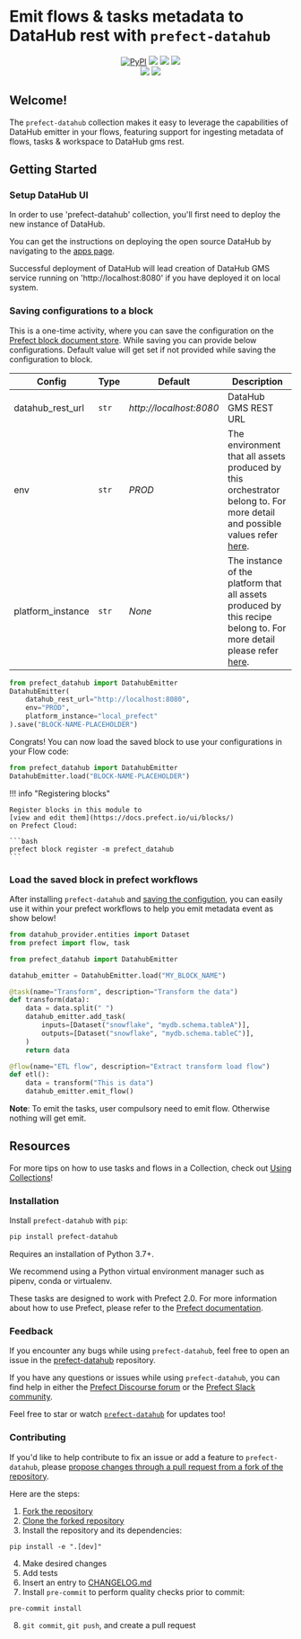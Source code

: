 # Emit flows & tasks metadata to DataHub rest with `prefect-datahub`

<p align="center">
    <!--- Insert a cover image here -->
    <!--- <br> -->
    <a href="https://pypi.python.org/pypi/prefect-datahub/" alt="PyPI version">
        <img alt="PyPI" src="https://img.shields.io/pypi/v/prefect-datahub?color=0052FF&labelColor=090422"></a>
    <a href="https://github.com/shubhamjagtap639/prefect-datahub/" alt="Stars">
        <img src="https://img.shields.io/github/stars/shubhamjagtap639/prefect-datahub?color=0052FF&labelColor=090422" /></a>
    <a href="https://pypistats.org/packages/prefect-datahub/" alt="Downloads">
        <img src="https://img.shields.io/pypi/dm/prefect-datahub?color=0052FF&labelColor=090422" /></a>
    <a href="https://github.com/shubhamjagtap639/prefect-datahub/pulse" alt="Activity">
        <img src="https://img.shields.io/github/commit-activity/m/shubhamjagtap639/prefect-datahub?color=0052FF&labelColor=090422" /></a>
    <br>
    <a href="https://prefect-community.slack.com" alt="Slack">
        <img src="https://img.shields.io/badge/slack-join_community-red.svg?color=0052FF&labelColor=090422&logo=slack" /></a>
    <a href="https://discourse.prefect.io/" alt="Discourse">
        <img src="https://img.shields.io/badge/discourse-browse_forum-red.svg?color=0052FF&labelColor=090422&logo=discourse" /></a>
</p>

## Welcome!

The `prefect-datahub` collection makes it easy to leverage the capabilities of DataHub emitter in your flows, featuring support for ingesting metadata of flows, tasks & workspace to DataHub gms rest.


## Getting Started

### Setup DataHub UI

In order to use 'prefect-datahub' collection, you'll first need to deploy the new instance of DataHub. 

You can get the instructions on deploying the open source DataHub by navigating to the [apps page](https://datahubproject.io/docs/quickstart).

Successful deployment of DataHub will lead creation of DataHub GMS service running on 'http://localhost:8080' if you have deployed it on local system.

### Saving configurations to a block


This is a one-time activity, where you can save the configuration on the [Prefect block document store](https://docs.prefect.io/2.10.13/concepts/blocks/#saving-blocks).
While saving you can provide below configurations. Default value will get set if not provided while saving the configuration to block.

Config | Type | Default | Description
--- | --- | --- | ---
datahub_rest_url | `str` | *http://localhost:8080* | DataHub GMS REST URL
env | `str` | *PROD* | The environment that all assets produced by this orchestrator belong to. For more detail and possible values refer [here](https://datahubproject.io/docs/graphql/enums/#fabrictype).
platform_instance | `str` | *None* | The instance of the platform that all assets produced by this recipe belong to. For more detail please refer [here](https://datahubproject.io/docs/platform-instances/).

```python
from prefect_datahub import DatahubEmitter
DatahubEmitter(
    datahub_rest_url="http://localhost:8080",
    env="PROD",
    platform_instance="local_prefect"
).save("BLOCK-NAME-PLACEHOLDER")
```

Congrats! You can now load the saved block to use your configurations in your Flow code:
 
```python
from prefect_datahub import DatahubEmitter
DatahubEmitter.load("BLOCK-NAME-PLACEHOLDER")
```

!!! info "Registering blocks"

    Register blocks in this module to
    [view and edit them](https://docs.prefect.io/ui/blocks/)
    on Prefect Cloud:

    ```bash
    prefect block register -m prefect_datahub
    ```

### Load the saved block in prefect workflows

After installing `prefect-datahub` and [saving the configution](#saving-configurations-to-a-block), you can easily use it within your prefect workflows to help you emit metadata event as show below!

```python
from datahub_provider.entities import Dataset
from prefect import flow, task

from prefect_datahub import DatahubEmitter

datahub_emitter = DatahubEmitter.load("MY_BLOCK_NAME")

@task(name="Transform", description="Transform the data")
def transform(data):
    data = data.split(" ")
    datahub_emitter.add_task(
        inputs=[Dataset("snowflake", "mydb.schema.tableA")],
        outputs=[Dataset("snowflake", "mydb.schema.tableC")],
    )
    return data

@flow(name="ETL flow", description="Extract transform load flow")
def etl():
    data = transform("This is data")
    datahub_emitter.emit_flow()
```

**Note**: To emit the tasks, user compulsory need to emit flow. Otherwise nothing will get emit.

## Resources

For more tips on how to use tasks and flows in a Collection, check out [Using Collections](https://docs.prefect.io/collections/usage/)!

### Installation

Install `prefect-datahub` with `pip`:

```bash
pip install prefect-datahub
```

Requires an installation of Python 3.7+.

We recommend using a Python virtual environment manager such as pipenv, conda or virtualenv.

These tasks are designed to work with Prefect 2.0. For more information about how to use Prefect, please refer to the [Prefect documentation](https://docs.prefect.io/).

### Feedback

If you encounter any bugs while using `prefect-datahub`, feel free to open an issue in the [prefect-datahub](https://github.com/shubhamjagtap639/prefect-datahub) repository.

If you have any questions or issues while using `prefect-datahub`, you can find help in either the [Prefect Discourse forum](https://discourse.prefect.io/) or the [Prefect Slack community](https://prefect.io/slack).

Feel free to star or watch [`prefect-datahub`](https://github.com/shubhamjagtap639/prefect-datahub) for updates too!

### Contributing

If you'd like to help contribute to fix an issue or add a feature to `prefect-datahub`, please [propose changes through a pull request from a fork of the repository](https://docs.github.com/en/pull-requests/collaborating-with-pull-requests/proposing-changes-to-your-work-with-pull-requests/creating-a-pull-request-from-a-fork).

Here are the steps:

1. [Fork the repository](https://docs.github.com/en/get-started/quickstart/fork-a-repo#forking-a-repository)
2. [Clone the forked repository](https://docs.github.com/en/get-started/quickstart/fork-a-repo#cloning-your-forked-repository)
3. Install the repository and its dependencies:
```
pip install -e ".[dev]"
```
4. Make desired changes
5. Add tests
6. Insert an entry to [CHANGELOG.md](https://github.com/shubhamjagtap639/prefect-datahub/blob/main/CHANGELOG.md)
7. Install `pre-commit` to perform quality checks prior to commit:
```
pre-commit install
```
8. `git commit`, `git push`, and create a pull request
